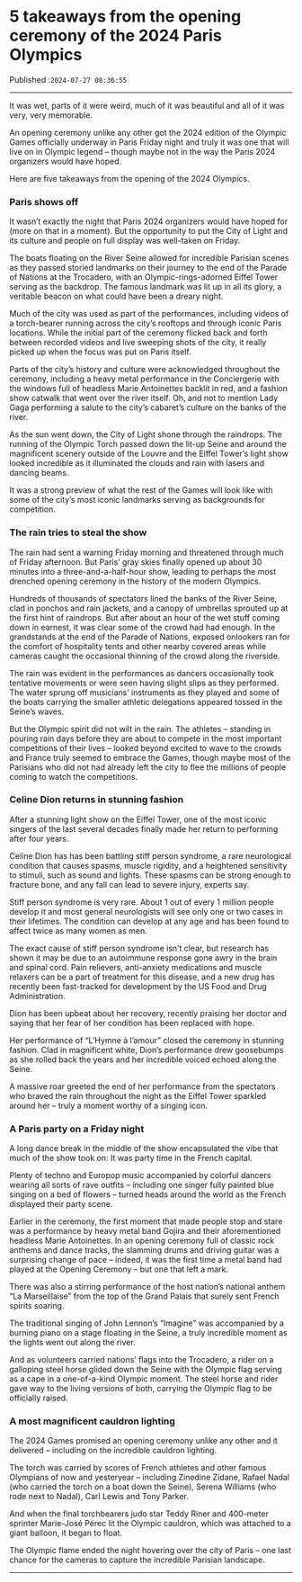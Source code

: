 # 5 takeaways from the opening ceremony of the 2024 Paris Olympics

Published :`2024-07-27 08:36:55`

---

It was wet, parts of it were weird, much of it was beautiful and all of it was very, very memorable.

An opening ceremony unlike any other got the 2024 edition of the Olympic Games officially underway in Paris Friday night and truly it was one that will live on in Olympic legend – though maybe not in the way the Paris 2024 organizers would have hoped.

Here are five takeaways from the opening of the 2024 Olympics.

### Paris shows off

It wasn’t exactly the night that Paris 2024 organizers would have hoped for (more on that in a moment). But the opportunity to put the City of Light and its culture and people on full display was well-taken on Friday.

The boats floating on the River Seine allowed for incredible Parisian scenes as they passed storied landmarks on their journey to the end of the Parade of Nations at the Trocadero, with an Olympic-rings-adorned Eiffel Tower serving as the backdrop. The famous landmark was lit up in all its glory, a veritable beacon on what could have been a dreary night.

Much of the city was used as part of the performances, including videos of a torch-bearer running across the city’s rooftops and through iconic Paris locations. While the initial part of the ceremony flicked back and forth between recorded videos and live sweeping shots of the city, it really picked up when the focus was put on Paris itself.

Parts of the city’s history and culture were acknowledged throughout the ceremony, including a heavy metal performance in the Conciergerie with the windows full of headless Marie Antoinettes backlit in red, and a fashion show catwalk that went over the river itself. Oh, and not to mention Lady Gaga performing a salute to the city’s cabaret’s culture on the banks of the river.

As the sun went down, the City of Light shone through the raindrops. The running of the Olympic Torch passed down the lit-up Seine and around the magnificent scenery outside of the Louvre and the Eiffel Tower’s light show looked incredible as it illuminated the clouds and rain with lasers and dancing beams.

It was a strong preview of what the rest of the Games will look like with some of the city’s most iconic landmarks serving as backgrounds for competition.

### The rain tries to steal the show

The rain had sent a warning Friday morning and threatened through much of Friday afternoon. But Paris’ gray skies finally opened up about 30 minutes into a three-and-a-half-hour show, leading to perhaps the most drenched opening ceremony in the history of the modern Olympics.

Hundreds of thousands of spectators lined the banks of the River Seine, clad in ponchos and rain jackets, and a canopy of umbrellas sprouted up at the first hint of raindrops. But after about an hour of the wet stuff coming down in earnest, it was clear some of the crowd had had enough. In the grandstands at the end of the Parade of Nations, exposed onlookers ran for the comfort of hospitality tents and other nearby covered areas while cameras caught the occasional thinning of the crowd along the riverside.

The rain was evident in the performances as dancers occasionally took tentative movements or were seen having slight slips as they performed. The water sprung off musicians’ instruments as they played and some of the boats carrying the smaller athletic delegations appeared tossed in the Seine’s waves.

But the Olympic spirit did not wilt in the rain. The athletes – standing in pouring rain days before they are about to compete in the most important competitions of their lives – looked beyond excited to wave to the crowds and France truly seemed to embrace the Games, though maybe most of the Parisians who did not had already left the city to flee the millions of people coming to watch the competitions.

### Celine Dion returns in stunning fashion

After a stunning light show on the Eiffel Tower, one of the most iconic singers of the last several decades finally made her return to performing after four years.

Celine Dion has has been battling stiff person syndrome, a rare neurological condition that causes spasms, muscle rigidity, and a heightened sensitivity to stimuli, such as sound and lights. These spasms can be strong enough to fracture bone, and any fall can lead to severe injury, experts say.

Stiff person syndrome is very rare. About 1 out of every 1 million people develop it and most general neurologists will see only one or two cases in their lifetimes. The condition can develop at any age and has been found to affect twice as many women as men.

The exact cause of stiff person syndrome isn’t clear, but research has shown it may be due to an autoimmune response gone awry in the brain and spinal cord. Pain relievers, anti-anxiety medications and muscle relaxers can be a part of treatment for this disease, and a new drug has recently been fast-tracked for development by the US Food and Drug Administration.

Dion has been upbeat about her recovery, recently praising her doctor and saying that her fear of her condition has been replaced with hope.

Her performance of “L’Hymne à l’amour” closed the ceremony in stunning fashion. Clad in magnificent white, Dion’s performance drew goosebumps as she rolled back the years and her incredible voiced echoed along the Seine.

A massive roar greeted the end of her performance from the spectators who braved the rain throughout the night as the Eiffel Tower sparkled around her – truly a moment worthy of a singing icon.

### A Paris party on a Friday night

A long dance break in the middle of the show encapsulated the vibe that much of the show took on: It was party time in the French capital.

Plenty of techno and Europop music accompanied by colorful dancers wearing all sorts of rave outfits – including one singer fully painted blue singing on a bed of flowers – turned heads around the world as the French displayed their party scene.

Earlier in the ceremony, the first moment that made people stop and stare was a performance by heavy metal band Gojira and their aforementioned headless Marie Antoinettes. In an opening ceremony full of classic rock anthems and dance tracks, the slamming drums and driving guitar was a surprising change of pace – indeed, it was the first time a metal band had played at the Opening Ceremony – but one that left a mark.

There was also a stirring performance of the host nation’s national anthem “La Marseillaise” from the top of the Grand Palais that surely sent French spirits soaring.

The traditional singing of John Lennon’s “Imagine” was accompanied by a burning piano on a stage floating in the Seine, a truly incredible moment as the lights went out along the river.

And as volunteers carried nations’ flags into the Trocadero, a rider on a galloping steel horse glided down the Seine with the Olympic flag serving as a cape in a one-of-a-kind Olympic moment. The steel horse and rider gave way to the living versions of both, carrying the Olympic flag to be officially raised.

### A most magnificent cauldron lighting

The 2024 Games promised an opening ceremony unlike any other and it delivered – including on the incredible cauldron lighting.

The torch was carried by scores of French athletes and other famous Olympians of now and yesteryear – including Zinedine Zidane, Rafael Nadal (who carried the torch on a boat down the Seine), Serena Williams (who rode next to Nadal), Carl Lewis and Tony Parker.

And when the final torchbearers judo star Teddy Riner and 400-meter sprinter Marie-José Pérec lit the Olympic cauldron, which was attached to a giant balloon, it began to float.

The Olympic flame ended the night hovering over the city of Paris – one last chance for the cameras to capture the incredible Parisian landscape.

---

